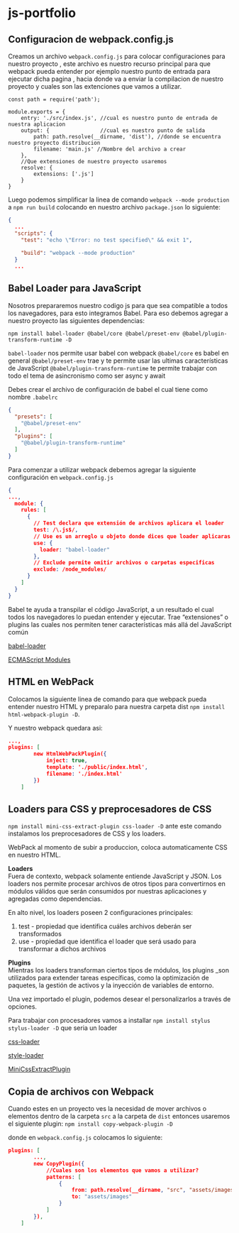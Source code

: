 # js-portfolio

## Configuracion de webpack.config.js

Creamos un archivo `webpack.config.js` para colocar configuraciones para nuestro proyecto , este archivo es nuestro recurso principal para que webpack pueda entender por ejemplo nuestro punto de entrada para ejecutar dicha pagina , hacia donde va a enviar la compilacion de nuestro proyecto y cuales son las extenciones que vamos a utilizar.

```JS
const path = require('path');

module.exports = {
    entry: './src/index.js', //cual es nuestro punto de entrada de nuestra aplicacion
    output: {                //cual es nuestro punto de salida
        path: path.resolve(__dirname, 'dist'), //donde se encuentra nuestro proyecto distribucion
        filename: 'main.js' //Nombre del archivo a crear
    },
    //Que extensiones de nuestro proyecto usaremos
    resolve: {
        extensions: ['.js'] 
    }
}
```

Luego podemos simplificar la linea de comando `webpack --mode production` a `npm run build` colocando en nuestro archivo `package.json` lo siguiente:

```JSON
{
  ...
  "scripts": {
    "test": "echo \"Error: no test specified\" && exit 1",
    
    "build": "webpack --mode production"
  }
  ...
```

## Babel Loader para JavaScript

Nosotros prepararemos nuestro codigo js para que sea compatible a todos los navegadores, para esto integramos Babel. Para eso debemos agregar a nuestro proyecto las siguientes dependencias:

`npm install babel-loader @babel/core @babel/preset-env @babel/plugin-transform-runtime -D`

`babel-loader` nos permite usar babel con webpack
`@babel/core` es babel en general
`@babel/preset-env` trae y te permite usar las ultimas características de JavaScript
`@babel/plugin-transform-runtime` te permite trabajar con todo el tema de asincronismo como ser async y await

Debes crear el archivo de configuración de babel el cual tiene como nombre `.babelrc`

```JSON
{
  "presets": [
    "@babel/preset-env"
  ],
  "plugins": [
    "@babel/plugin-transform-runtime"
  ]
}
```

Para comenzar a utilizar webpack debemos agregar la siguiente configuración en `webpack.config.js`

```JSON
{
...,
  module: {
    rules: [
      {
        // Test declara que extensión de archivos aplicara el loader
        test: /\.js$/,
        // Use es un arreglo u objeto donde dices que loader aplicaras
        use: {
          loader: "babel-loader"
        },
        // Exclude permite omitir archivos o carpetas especificas
        exclude: /node_modules/
      }
    ]
  }
}
```

Babel te ayuda a transpilar el código JavaScript, a un resultado el cual todos los navegadores lo puedan entender y ejecutar. Trae “extensiones” o plugins las cuales nos permiten tener características más allá del JavaScript común

[babel-loader](https://webpack.js.org/loaders/babel-loader/)

[ECMAScript Modules](https://webpack.js.org/guides/ecma-script-modules/)

## HTML en WebPack

Colocamos la siguiente linea de comando para que webpack pueda entender nuestro HTML y preparalo para nuestra carpeta dist
`npm install html-webpack-plugin -D`.

Y nuestro webpack quedara asi:

```JSON
...,
plugins: [
        new HtmlWebPackPlugin({
            inject: true,
            template: './public/index.html',
            filename: './index.html'
        })
    ]
```

## Loaders para CSS y preprocesadores de CSS

`npm install mini-css-extract-plugin css-loader -D` ante este comando instalamos los preprocesadores de CSS y los loaders.

WebPack al momento de subir a produccion, coloca automaticamente CSS en nuestro HTML.

**Loaders** \
Fuera de contexto, webpack solamente entiende JavaScript y JSON. Los loaders nos permite procesar archivos de otros tipos para convertirnos en módulos válidos que serán consumidos por nuestras aplicaciones y agregadas como dependencias.

En alto nivel, los loaders poseen 2 configuraciones principales:

1. test - propiedad que identifica cuáles archivos deberán ser transformados
2. use - propiedad que identifica el loader que será usado para transformar a dichos archivos

**Plugins** \
Mientras los loaders transforman ciertos tipos de módulos, los plugins _son utilizados para extender tareas específicas, como la optimización de paquetes, la gestión de activos y la inyección de variables de entorno.

Una vez importado el plugin, podemos desear el personalizarlos a través de opciones.

Para trabajar con procesadores vamos a installar `npm install stylus stylus-loader -D` que seria un loader

[css-loader](https://webpack.js.org/loaders/css-loader/)

[style-loader](https://webpack.js.org/loaders/style-loader/)

[MiniCssExtractPlugin](https://webpack.js.org/plugins/mini-css-extract-plugin/)

## Copia de archivos con Webpack

Cuando estes en un proyecto ves la necesidad de mover archivos o elementos dentro de la carpeta `src` a la carpeta de `dist` entonces usaremos el siguiente plugin: `npm install copy-webpack-plugin -D`

donde en `webpack.config.js` colocamos lo siguiente:

```JSON
plugins: [
        ...,
        new CopyPlugin({
            //Cuales son los elementos que vamos a utilizar?
            patterns: [
                {
                    from: path.resolve(__dirname, "src", "assets/images"),
                    to: "assets/images"
                }
            ]
        }),
    ]
```
